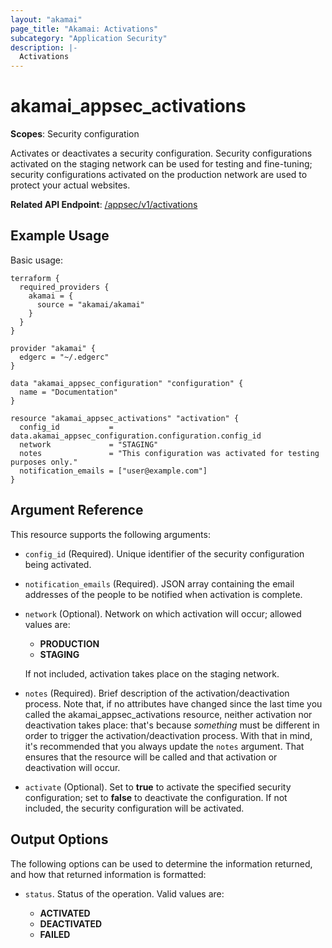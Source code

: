 ```yaml
---
layout: "akamai"
page_title: "Akamai: Activations"
subcategory: "Application Security"
description: |-
  Activations
---
```


# akamai_appsec_activations

**Scopes**: Security configuration

Activates or deactivates a security configuration. Security configurations activated on the staging network can be used for testing and fine-tuning; security configurations activated on the production network are used to protect your actual websites.

**Related API Endpoint**: [/appsec/v1/activations](https://developer.akamai.com/api/cloud_security/application_security/v1.html#postactivations)

## Example Usage

Basic usage:

```
terraform {
  required_providers {
    akamai = {
      source = "akamai/akamai"
    }
  }
}

provider "akamai" {
  edgerc = "~/.edgerc"
}

data "akamai_appsec_configuration" "configuration" {
  name = "Documentation"
}

resource "akamai_appsec_activations" "activation" {
  config_id           = data.akamai_appsec_configuration.configuration.config_id
  network             = "STAGING"
  notes               = "This configuration was activated for testing purposes only."
  notification_emails = ["user@example.com"]
}
```

## Argument Reference

This resource supports the following arguments:

- `config_id` (Required). Unique identifier of the security configuration being activated.

- `notification_emails` (Required). JSON array containing the email addresses of the people to be notified when activation is complete.

- `network` (Optional). Network on which activation will occur; allowed values are:

  * **PRODUCTION**
  * **STAGING**

  If not included, activation takes place on the staging network.

- `notes` (Required). Brief description of the activation/deactivation process. Note that, if no attributes have changed since the last time you called the akamai_appsec_activations resource, neither activation nor deactivation takes place: that's because *something* must be different in order to trigger the activation/deactivation process. With that in mind, it's recommended that you always update the `notes` argument. That ensures that the resource will be called and that activation or deactivation will occur.

- `activate` (Optional). Set to **true** to activate the specified security configuration; set to **false** to deactivate the configuration. If not included, the security configuration will be activated.

## Output Options

The following options can be used to determine the information returned, and how that returned information is formatted:

- `status`. Status of the operation. Valid values are:

  *	**ACTIVATED**
  *	**DEACTIVATED**
  *	**FAILED**

